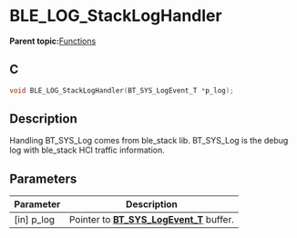 # BLE\_LOG\_StackLogHandler

**Parent topic:**[Functions](GUID-CCF32615-08E2-4A52-9222-5A7609465885.md)

## C

```c
void BLE_LOG_StackLogHandler(BT_SYS_LogEvent_T *p_log);
```

## Description

Handling BT\_SYS\_Log comes from ble\_stack lib. BT\_SYS\_Log is the debug log with ble\_stack HCI traffic information.

## Parameters

|Parameter|Description|
|---------|-----------|
|\[in\] p\_log|Pointer to **[BT\_SYS\_LogEvent\_T](GUID-3831075E-FD41-4C5B-851C-F284FD30D6CA.md)** buffer.|

